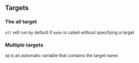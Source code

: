 ## Targets

### The all target
`all` will run by default if `make` is called without specifying a target

### Multiple targets
`$@` is an automatic variable that contains the target name.
